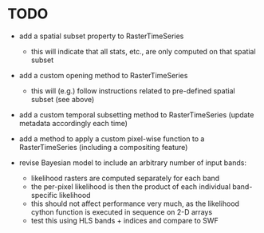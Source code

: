 TODO
====

- add a spatial subset property to RasterTimeSeries
    - this will indicate that all stats, etc., are only computed on that spatial subset
    
- add a custom opening method to RasterTimeSeries
    - this will (e.g.) follow instructions related to pre-defined spatial subset (see above)
    
- add a custom temporal subsetting method to RasterTimeSeries (update metadata accordingly each time)

- add a method to apply a custom pixel-wise function to a RasterTimeSeries (including a compositing feature)

- revise Bayesian model to include an arbitrary number of input bands:
    - likelihood rasters are computed separately for each band
    - the per-pixel likelihood is then the product of each individual band-specific likelihood
    - this should not affect performance very much, as the likelihood cython function is executed in sequence on 2-D arrays
    - test this using HLS bands + indices and compare to SWF
    